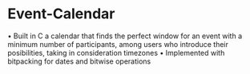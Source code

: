 # Event-Calendar
• Built in C a calendar that finds the perfect window for an event with a minimum number of participants, among users who introduce their posibilities, taking in consideration timezones • Implemented with bitpacking for dates and bitwise operations
